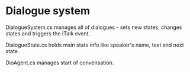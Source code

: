 # Dialogue system 
DialogueSystem.cs manages all of dialogues - sets new states, changes states and triggers the ITalk event. 

DialogueState.cs holds main state info like speaker's name, text and next state. 

DioAgent.cs manages start of convensation.
